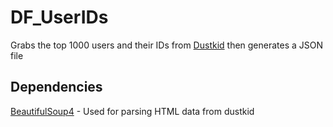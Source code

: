 # DF_UserIDs
Grabs the top 1000 users and their IDs from [Dustkid](https://dustkid.com/rankings/all) then generates a JSON file

## Dependencies
[BeautifulSoup4](https://pypi.org/project/beautifulsoup4/) - Used for parsing HTML data from dustkid<br>
